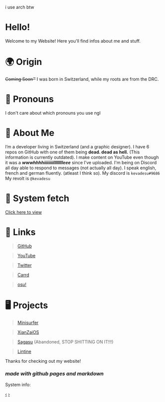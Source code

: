i use arch btw
# Hello!
Welcome to my Website! Here you'll find infos about me and stuff.
# 🌍 Origin
~~Coming Soon™~~ I was born in Switzerland, while my roots are from the DRC.
# 🐋 Pronouns
I don't care about which pronouns you use ngl
# 🐢 About Me
I’m a developer living in Switzerland (and a graphic designer). I have 6 repos on GitHub with one of them being **dead. dead as hell.** (This information is currently outdated). I make content on YouTube even though it was a ***wwwhhhhiiiiiiiilllllllleee*** since I’ve uploaded. I'm being on Discord all day able to respond to messages (not actually all day). I speak english, french and german fluently. (atleast I think so).
My discord is ```kevadesu#9686```
My revolt is ```@kevadesu```
# 🐧 System fetch
[Click here to view](https://kevadesu.github.io/fetch.txt)

# 🔗 Links
> [GitHub](https://github.com/kevadesu)

> [YouTube](https://www.youtube.com/channel/UC7hWezGl7W5H31s0g6hKezA)

> [Twitter](https://twitter.com/kevadesu_off)

> [Carrd](https://kevadesu.carrd.co)

> [osu!](https://osu.ppy.sh/users/16327892)

# 🖥️ Projects
> [Minisurfer](https://minisurfer.weebly.com/)

> [XianZaiOS](https://lintine.github.io/XianZaiOS/)

> [Sagasu](https://github.com/kevadesu/Sagasu) (Abandoned, STOP SHITTING ON IT!!!)

> [Lintine](https://lintine.github.io/)

Thanks for checking out my website!


### ***made with github pages and markdown***
System info:

<div id="webring-wrapper">
  <a href="https://webring.hackclub.com/" id="previousBtn" class="webring-anchor" title="Previous">‹</a>
  <a href="https://webring.hackclub.com/" class="webring-logo" title="Hack Club Webring" alt="Hack Club Webring"></a>
  <a href="https://webring.hackclub.com/" id="nextBtn" class="webring-anchor" title="Next">›</a>
  <script src="https://webring.hackclub.com/embed.min.js"></script>
</div>

<!-- This is the picture: https://unsplash.com/photos/PJNO2sLlbB8 -->

<!-- no longer used <body style="background-image: url(https://images.unsplash.com/photo-1591088398332-8a7791972843?ixlib=rb-1.2.1&ixid=MnwxMjA3fDB8MHxwaG90by1wYWdlfHx8fGVufDB8fHx8&auto=format&fit=crop&w=1074&q=80.png);background-repeat: no-repeat;background-attachment: fixed;background-size: cover;"> -->
